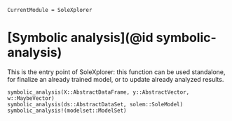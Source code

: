 ```@meta
CurrentModule = SoleXplorer
```

# [Symbolic analysis](@id symbolic-analysis)

This is the entry point of SoleXplorer: this function can be used standalone, for finalize an already trained model, or to update already analyzed results.

```@docs
symbolic_analysis(X::AbstractDataFrame, y::AbstractVector, w::MaybeVector)
symbolic_analysis(ds::AbstractDataSet, solem::SoleModel)
symbolic_analysis!(modelset::ModelSet)
```

